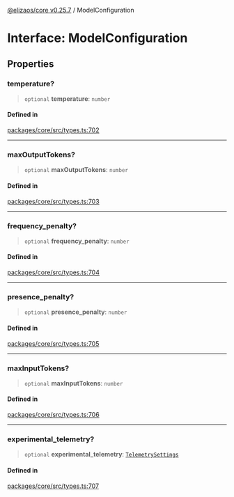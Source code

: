 [@elizaos/core v0.25.7](../index.md) / ModelConfiguration

# Interface: ModelConfiguration

## Properties

### temperature?

> `optional` **temperature**: `number`

#### Defined in

[packages/core/src/types.ts:702](https://github.com/elizaOS/eliza/blob/main/packages/core/src/types.ts#L702)

***

### maxOutputTokens?

> `optional` **maxOutputTokens**: `number`

#### Defined in

[packages/core/src/types.ts:703](https://github.com/elizaOS/eliza/blob/main/packages/core/src/types.ts#L703)

***

### frequency\_penalty?

> `optional` **frequency\_penalty**: `number`

#### Defined in

[packages/core/src/types.ts:704](https://github.com/elizaOS/eliza/blob/main/packages/core/src/types.ts#L704)

***

### presence\_penalty?

> `optional` **presence\_penalty**: `number`

#### Defined in

[packages/core/src/types.ts:705](https://github.com/elizaOS/eliza/blob/main/packages/core/src/types.ts#L705)

***

### maxInputTokens?

> `optional` **maxInputTokens**: `number`

#### Defined in

[packages/core/src/types.ts:706](https://github.com/elizaOS/eliza/blob/main/packages/core/src/types.ts#L706)

***

### experimental\_telemetry?

> `optional` **experimental\_telemetry**: [`TelemetrySettings`](../type-aliases/TelemetrySettings.md)

#### Defined in

[packages/core/src/types.ts:707](https://github.com/elizaOS/eliza/blob/main/packages/core/src/types.ts#L707)
